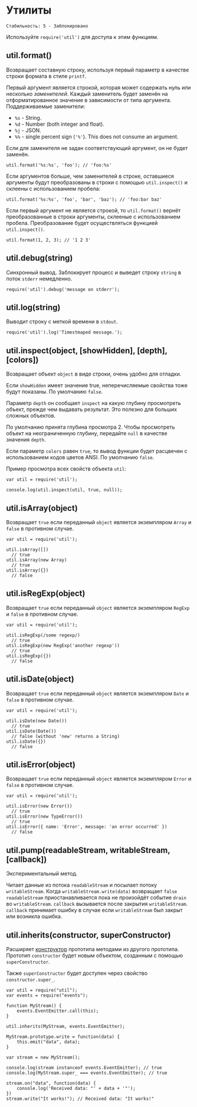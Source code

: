 # Утилиты

    Стабильность: 5 - Заблокировано


Используйте `require('util')` для доступа к этим функциям.


## util.format()

Возвращает составную строку, используя первый параметр в качестве строки формата в стиле `printf`.

Первый аргумент является строкой, которая может содержать нуль
или несколько *заменителей*. Каждый заменитель будет заменён
на отформатированное значение в зависимости от типа аргумента.
Поддерживаемые заменители:

* `%s` - String.
* `%d` - Number (both integer and float).
* `%j` - JSON.
* `%%` - single percent sign (`'%'`). This does not consume an argument.

Если для заменителя не задан соответствующий аргумент, он не будет заменён.

    util.format('%s:%s', 'foo'); // 'foo:%s'

Если аргументов больше, чем заменителей в строке, оставшиеся аргументы
будут преобразованы в строки с помощью `util.inspect()` и склеены
с использованием пробела:

    util.format('%s:%s', 'foo', 'bar', 'baz'); // 'foo:bar baz'

Если первый аргумент не является строкой, то `util.format()` вернёт преобразованные в строки аргументы,
склееные с использованием пробела. Преобразование будет осуществляться функцией `util.inspect()`.

    util.format(1, 2, 3); // '1 2 3'


## util.debug(string)

Синхронный вывод. Заблокирует процесс и выведет строку `string`
в поток `stderr` немедленно.

    require('util').debug('message on stderr');


## util.log(string)

Выводит строку с меткой времени в `stdout`.

    require('util').log('Timestmaped message.');


## util.inspect(object, [showHidden], [depth], [colors])

Возвращает объект `object` в виде строки, очень удобно для отладки.

Если `showHidden` имеет значение true, неперечисляемые свойства тоже будут показаны.
По умолчанию `false`.

Параметр `depth` он сообщает `inspect` на какую глубину просмотреть объект,
прежде чем выдавать результат. Это полезно для больших сложных объектов.

По умолчанию принята глубина просмотра 2. Чтобы просмотреть объект
на неограниченную глубину, передайте `null` в качестве значения `depth`.

Если параметр `colors` равен `true`, то вывод функции будет расцвечен с использованием кодов цветов ANSI.
По умолчанию `false`.

Пример просмотра всех свойств объекта `util`:

    var util = require('util');

    console.log(util.inspect(util, true, null));


## util.isArray(object)

Возвращает `true` если переданный `object` является экземпляром `Array` и `false` в противном случае.

    var util = require('util');

    util.isArray([])
      // true
    util.isArray(new Array)
      // true
    util.isArray({})
      // false


## util.isRegExp(object)

Возвращает `true` если переданный `object` является экземпляром `RegExp` и `false` в противном случае.

    var util = require('util');

    util.isRegExp(/some regexp/)
      // true
    util.isRegExp(new RegExp('another regexp'))
      // true
    util.isRegExp({})
      // false


## util.isDate(object)

Возвращает `true` если переданный `object` является экземпляром `Date` и `false` в противном случае.

    var util = require('util');

    util.isDate(new Date())
      // true
    util.isDate(Date())
      // false (without 'new' returns a String)
    util.isDate({})
      // false


## util.isError(object)

Возвращает `true` если переданный `object` является экземпляром `Error` и `false` в противном случае.

    var util = require('util');

    util.isError(new Error())
      // true
    util.isError(new TypeError())
      // true
    util.isError({ name: 'Error', message: 'an error occurred' })
      // false


## util.pump(readableStream, writableStream, [callback])

Экспериментальный метод.

Читает данные из потока `readableStream` и посылает потоку `writableStream`.
Когда `writableStream.write(data)` возвращает `false` `readableStream`
приостанавливается пока не произойдёт событие `drain` во `writableStream`.
`callback` вызывается после закрытия `writableStream`. `callback` принимает
ошибку в случае если `writableStream` был закрыт или возникла ошибка.


## util.inherits(constructor, superConstructor)

Расширяет [конструктор](https://developer.mozilla.org/en/JavaScript/Reference/Global_Objects/Object/constructor)
прототипа методами из другого прототипа. Прототип `constructor` будет новым объектом, созданным с помощью `superConstructor`.

Также `superConstructor` будет доступен через свойство `constructor.super_`.

    var util = require("util");
    var events = require("events");

    function MyStream() {
        events.EventEmitter.call(this);
    }

    util.inherits(MyStream, events.EventEmitter);

    MyStream.prototype.write = function(data) {
        this.emit("data", data);
    }

    var stream = new MyStream();

    console.log(stream instanceof events.EventEmitter); // true
    console.log(MyStream.super_ === events.EventEmitter); // true

    stream.on("data", function(data) {
        console.log('Received data: "' + data + '"');
    })
    stream.write("It works!"); // Received data: "It works!"

